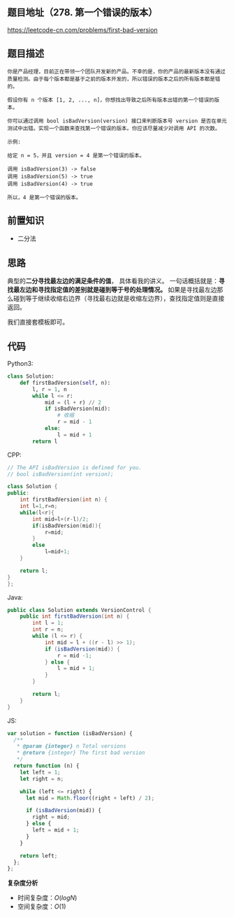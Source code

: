 ## 题目地址（278. 第一个错误的版本）

https://leetcode-cn.com/problems/first-bad-version

## 题目描述

```
你是产品经理，目前正在带领一个团队开发新的产品。不幸的是，你的产品的最新版本没有通过质量检测。由于每个版本都是基于之前的版本开发的，所以错误的版本之后的所有版本都是错的。

假设你有 n 个版本 [1, 2, ..., n]，你想找出导致之后所有版本出错的第一个错误的版本。

你可以通过调用 bool isBadVersion(version) 接口来判断版本号 version 是否在单元测试中出错。实现一个函数来查找第一个错误的版本。你应该尽量减少对调用 API 的次数。

示例:

给定 n = 5，并且 version = 4 是第一个错误的版本。

调用 isBadVersion(3) -> false
调用 isBadVersion(5) -> true
调用 isBadVersion(4) -> true

所以，4 是第一个错误的版本。

```

## 前置知识

- 二分法

## 思路

典型的**二分寻找最左边的满足条件的值**， 具体看我的讲义。 一句话概括就是：**寻找最左边和寻找指定值的差别就是碰到等于号的处理情况。** 如果是寻找最左边那么碰到等于继续收缩右边界（寻找最右边就是收缩左边界），查找指定值则是直接返回。

我们直接套模板即可。

## 代码

Python3:

```py
class Solution:
    def firstBadVersion(self, n):
        l, r = 1, n
        while l <= r:
            mid = (l + r) // 2
            if isBadVersion(mid):
                # 收缩
                r = mid - 1
            else:
                l = mid + 1
        return l
```

CPP:

```cpp
// The API isBadVersion is defined for you.
// bool isBadVersion(int version);

class Solution {
public:
    int firstBadVersion(int n) {
    int l=1,r=n;
    while(l<r){
        int mid=l+(r-l)/2;
        if(isBadVersion(mid)){
            r=mid;
        }
        else
            l=mid+1;
    }

    return l;
}
};
```

Java:

```java
public class Solution extends VersionControl {
    public int firstBadVersion(int n) {
        int l = 1;
        int r = n;
        while (l <= r) {
            int mid = l + ((r - l) >> 1);
            if (isBadVersion(mid)) {
                r = mid -1;
            } else {
                l = mid + 1;
            }
        }

        return l;
    }
}
```

JS:

```js
var solution = function (isBadVersion) {
  /**
   * @param {integer} n Total versions
   * @return {integer} The first bad version
   */
  return function (n) {
    let left = 1;
    let right = n;

    while (left <= right) {
      let mid = Math.floor((right + left) / 2);

      if (isBadVersion(mid)) {
        right = mid;
      } else {
        left = mid + 1;
      }
    }

    return left;
  };
};
```

**复杂度分析**

- 时间复杂度：$O(logN)$
- 空间复杂度：$O(1)$
